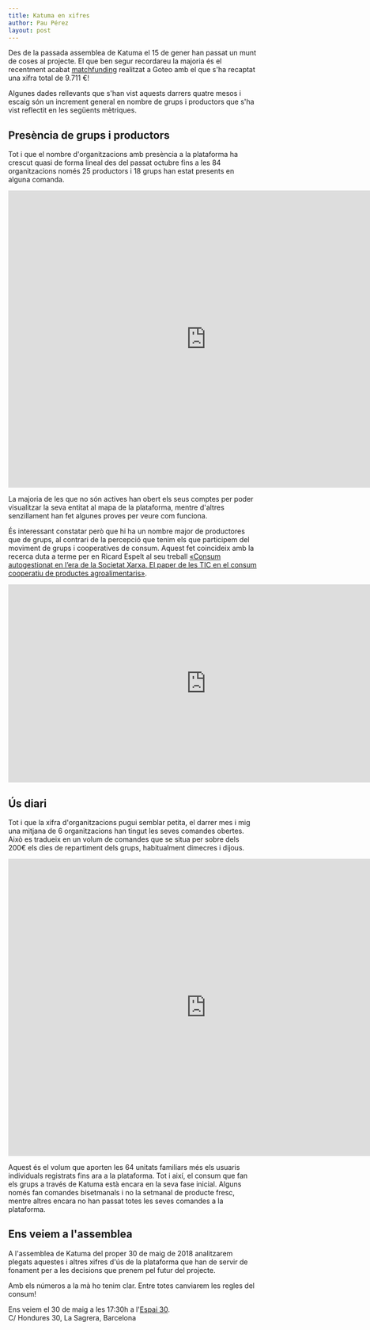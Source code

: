 ```yaml
---
title: Katuma en xifres
author: Pau Pérez
layout: post
---
```


Des de la passada assemblea de Katuma el 15 de gener han passat un munt de coses al projecte. El que ben segur recordareu la majoria és el recentment acabat [matchfunding](https://www.goteo.org/project/katuma) realitzat a Goteo amb el que s'ha recaptat una xifra total de 9.711 €!

Algunes dades rellevants que s'han vist aquests darrers quatre mesos i escaig són un increment general en nombre de grups i productors que s'ha vist reflectit en les següents mètriques.

## Presència de grups i productors

Tot i que el nombre d'organitzacions amb presència a la plataforma ha crescut quasi de forma lineal des del passat octubre fins a les 84 organitzacions només 25 productors i 18 grups han estat presents en alguna comanda.

<p>
  <iframe
      src="http://katuma-business-intelligence.herokuapp.com/public/question/76aa262d-cb3e-4884-9f5d-1066c9495da7"
      frameborder="0"
      width="800"
      height="600"
      allowtransparency
  ></iframe>
</p>

La majoria de les que no són actives han obert els seus comptes per poder visualitzar la seva entitat al mapa de la plataforma, mentre d'altres senzillament han fet algunes proves per veure com funciona.

És interessant constatar però que hi ha un nombre major de productores que de grups, al contrari de la percepció que tenim els que participem del moviment de grups i cooperatives de consum. Aquest fet coincideix amb la recerca duta a terme per en Ricard Espelt al seu treball [«Consum autogestionat en l’era de la Societat Xarxa. El paper de les TIC en el consum cooperatiu de productes agroalimentaris»](http://www.cooperatives.barcelona/).

<p>
  <iframe
      src="http://katuma-business-intelligence.herokuapp.com/public/dashboard/aea6ae01-d8a8-45b2-8298-fd827d0fb41a"
      frameborder="0"
      width="800"
      height="400"
      allowtransparency
  ></iframe>
</p>

## Ús diari

Tot i que la xifra d'organitzacions pugui semblar petita, el darrer mes i mig una mitjana de 6 organitzacions han tingut les seves comandes obertes. Això es tradueix en un volum de comandes que se situa per sobre dels 200€ els dies de repartiment dels grups, habitualment dimecres i dijous.

<p>
  <iframe
      src="http://katuma-business-intelligence.herokuapp.com/public/question/8edd3e32-1c8f-48b3-ae05-b6c2ee4443b6"
      frameborder="0"
      width="800"
      height="600"
      allowtransparency
  ></iframe>
</p>

Aquest és el volum que aporten les 64 unitats familiars més els usuaris individuals registrats fins ara a la plataforma. Tot i així, el consum que fan els grups a través de Katuma està encara en la seva fase inicial. Alguns només fan comandes bisetmanals i no la setmanal de producte fresc, mentre altres encara no han passat totes les seves comandes a la plataforma.

## Ens veiem a l'assemblea

A l'assemblea de Katuma del proper 30 de maig de 2018 analitzarem plegats aquestes i altres xifres d'ús de la plataforma que han de servir de fonament per a les decisions que prenem pel futur del projecte.

Amb els números a la mà ho tenim clar. Entre totes canviarem les regles del consum!

Ens veiem el 30 de maig a les 17:30h a l'[Espai 30](https://www.google.es/maps/place/Espai+30,+Carrer+d'Hondures,+30,+08027+Barcelona/@41.4200579,2.1899804,16z/data=!4m2!3m1!1s0x12a4a32cb1a51195:0x5f4c5b8f05892eb7).<br>
C/ Hondures 30, La Sagrera, Barcelona
